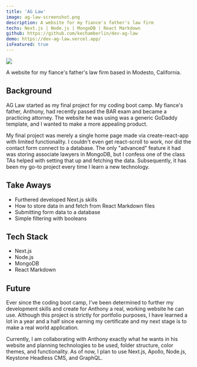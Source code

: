 ```yaml
---
title: 'AG Law'
image: ag-law-screenshot.png
description: A website for my fiance's father's law firm
techs: Next.js | Node.js | MongoDB | React Markdown
github: https://github.com/kechamberlin/dev-ag-law
demo: https://dev-ag-law.vercel.app/
isFeatured: true
---
```


![](ag-law-screenshot.png)

A website for my fiance's father's law firm based in Modesto, California.

## Background

AG Law started as my final project for my coding boot camp. My fiance's father, Anthony, had recently passed the BAR exam and became a practicing attorney. The website he was using was a generic GoDaddy template, and I wanted to make a more appealing product.

My final project was merely a single home page made via create-react-app with limited functionality. I couldn't even get react-scroll to work, nor did the contact form connect to a database. The only "advanced" feature it had was storing associate lawyers in MongoDB, but I confess one of the class TAs helped with setting that up and fetching the data. Subsequently, it has been my go-to project every time I learn a new technology.

## Take Aways

- Furthered developed Next.js skills
- How to store data in and fetch from React Markdown files
- Submitting form data to a database
- Simple filtering with booleans

## Tech Stack

- Next.js
- Node.js
- MongoDB
- React Markdown

## Future

Ever since the coding boot camp, I've been determined to further my development skills and create for Anthony a real, working website he can use. Although this project is strictly for portfolio purposes, I have learned a lot in a year and a half since earning my certificate and my next stage is to make a real world application.

Currently, I am collaborating with Anthony exactly what he wants in his website and planning technologies to be used, folder structure, color themes, and functionality. As of now, I plan to use Next.js, Apollo, Node.js, Keystone Headless CMS, and GraphQL.
